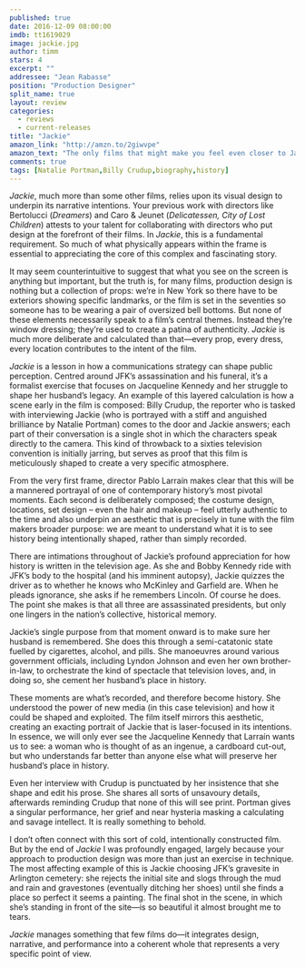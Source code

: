 ```yaml
---
published: true
date: 2016-12-09 08:00:00
imdb: tt1619029
image: jackie.jpg
author: timm
stars: 4
excerpt: ""
addressee: "Jean Rabasse"
position: "Production Designer"
split_name: true
layout: review
categories: 
  - reviews
  - current-releases
title: "Jackie"
amazon_link: "http://amzn.to/2giwvpe"
amazon_text: "The only films that might make you feel even closer to Jackie Kennedy and her time in the White House are these."
comments: true
tags: [Natalie Portman,Billy Crudup,biography,history]
---
```

_Jackie_, much more than some other films, relies upon its visual design to underpin its narrative intentions. Your previous work with directors like Bertolucci (_Dreamers_) and Caro & Jeunet (_Delicatessen, City of Lost Children_) attests to your talent for collaborating with directors who put design at the forefront of their films. In _Jackie_, this is a fundamental requirement. So much of what physically appears within the frame is essential to appreciating the core of this complex and fascinating story.

It may seem counterintuitive to suggest that what you see on the screen is anything but important, but the truth is, for many films, production design is nothing but a collection of props: we’re in New York so there have to be exteriors showing specific landmarks, or the film is set in the seventies so someone has to be wearing a pair of oversized bell bottoms. But none of these elements necessarily speak to a film’s central themes. Instead they’re window dressing; they’re used to create a patina of authenticity. _Jackie_ is much more deliberate and calculated than that—every prop, every dress, every location contributes to the intent of the film.

_Jackie_ is a lesson in how a communications strategy can shape public perception. Centred around JFK’s assassination and his funeral, it’s a formalist exercise that focuses on Jacqueline Kennedy and her struggle to shape her husband’s legacy. An example of this layered calculation is how a scene early in the film is composed: Billy Crudup, the reporter who is tasked with interviewing Jackie (who is portrayed with a stiff and anguished brilliance by Natalie Portman) comes to the door and Jackie answers; each part of their conversation is a single shot in which the characters speak directly to the camera. This kind of throwback to a sixties television convention is initially jarring, but serves as proof that this film is meticulously shaped to create a very specific atmosphere.

From the very first frame, director Pablo Larraín makes clear that this will be a mannered portrayal of one of contemporary history’s most pivotal moments. Each second is deliberately composed; the costume design, locations, set design – even the hair and makeup – feel utterly authentic to the time and also underpin an aesthetic that is precisely in tune with the film makers broader purpose: we are meant to understand what it is to see history being intentionally shaped, rather than simply recorded.

There are intimations throughout of Jackie’s profound appreciation for how history is written in the television age. As she and Bobby Kennedy ride with JFK’s body to the hospital (and his imminent autopsy), Jackie quizzes the driver as to whether he knows who McKinley and Garfield are. When he pleads ignorance, she asks if he remembers Lincoln. Of course he does. The point she makes is that all three are assassinated presidents, but only one lingers in the nation’s collective, historical memory. 

Jackie’s single purpose from that moment onward is to make sure her husband is remembered. She does this through a semi-catatonic state fuelled by cigarettes, alcohol, and pills. She manoeuvres around various government officials, including Lyndon Johnson and even her own brother-in-law, to orchestrate the kind of spectacle that television loves, and, in doing so, she cement her husband’s place in history. 

These moments are what’s recorded, and therefore become history. She understood the power of new media (in this case television) and how it could be shaped and exploited. The film itself mirrors this aesthetic, creating an exacting portrait of Jackie that is laser-focused in its intentions. In essence, we will only ever see the Jacqueline Kennedy that Larraín wants us to see: a woman who is thought of as an ingenue, a cardboard cut-out, but who understands far better than anyone else what will preserve her husband’s place in history.

Even her interview with Crudup is punctuated by her insistence that she shape and edit his prose. She shares all sorts of unsavoury details, afterwards reminding Crudup that none of this will see print. Portman gives a singular performance, her grief and near hysteria masking a calculating and savage intellect. It is really something to behold. 

I don’t often connect with this sort of cold, intentionally constructed film. But by the end of _Jackie_ I was profoundly engaged, largely because your approach to production design was more than just an exercise in technique. The most affecting example of this is Jackie choosing JFK’s gravesite in Arlington cemetery: she rejects the initial site and slogs through the mud and rain and gravestones (eventually ditching her shoes) until she finds a place so perfect it seems a painting. The final shot in the scene, in which she’s standing in front of the site—is so beautiful it almost brought me to tears.

_Jackie_ manages something that few films do—it integrates design, narrative, and performance into a coherent whole that represents a very specific point of view. 